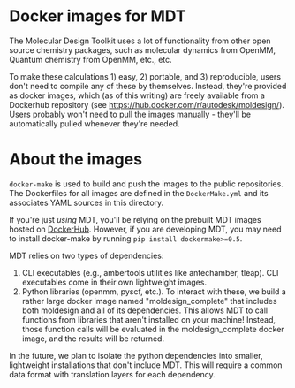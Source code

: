 # Docker images for MDT

The Molecular Design Toolkit uses a lot of functionality from other open source chemistry packages, such as molecular dynamics from OpenMM, Quantum chemistry from OpenMM, etc., etc.

To make these calculations 1) easy, 2) portable, and 3) reproducible, users don't need to compile any of these by themselves. Instead, they're provided as docker images, which (as of this writing) are freely available from a Dockerhub repository (see https://hub.docker.com/r/autodesk/moldesign/). Users probably won't need to pull the images manually - they'll be automatically pulled whenever they're needed.


# About the images

`docker-make` is used to build and push the images to the public repositories. The Dockerfiles for all images are defined in the `DockerMake.yml` and its associates YAML sources in this directory.

If you're just *using* MDT, you'll be relying on the prebuilt MDT images hosted on [DockerHub](https://hub.docker.com/r/autodesk/moldesign/). However, if you are developing MDT, you may need to install docker-make by running `pip install dockermake>=0.5`. 


MDT relies on two types of dependencies:

1. CLI executables (e.g., ambertools utilities like antechamber, tleap). CLI executables come in their own lightweight images.
2. Python libraries (openmm, pyscf, etc.). To interact with these, we build a rather large docker image named "moldesign_complete" that includes both moldesign and all of its dependencies. This allows MDT to call functions from libraries that aren't installed on your machine! Instead, those function calls will be evaluated in the moldesign_complete docker image, and the results will be returned.

In the future, we plan to isolate the python dependencies into smaller, lightweight installations that don't include MDT. This will require a common data format with translation layers for each dependency.

